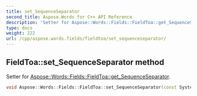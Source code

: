 ```yaml
---
title: set_SequenceSeparator
second_title: Aspose.Words for C++ API Reference
description: 'Setter for Aspose::Words::Fields::FieldToa::get_SequenceSeparator.'
type: docs
weight: 222
url: /cpp/aspose.words.fields/fieldtoa/set_sequenceseparator/
---
```

## FieldToa::set_SequenceSeparator method


Setter for [Aspose::Words::Fields::FieldToa::get_SequenceSeparator](../get_sequenceseparator/).

```cpp
void Aspose::Words::Fields::FieldToa::set_SequenceSeparator(const System::String &value)
```


